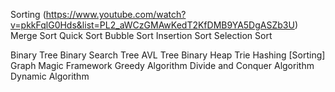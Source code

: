 Sorting (https://www.youtube.com/watch?v=pkkFqlG0Hds&list=PL2_aWCzGMAwKedT2KfDMB9YA5DgASZb3U)
  Merge Sort
  Quick Sort 
  Bubble Sort
  Insertion Sort
  Selection Sort
  
Binary Tree
Binary Search Tree
AVL Tree
Binary Heap
Trie
Hashing
[Sorting]
Graph
Magic Framework
Greedy Algorithm
Divide and Conquer Algorithm
Dynamic Algorithm
